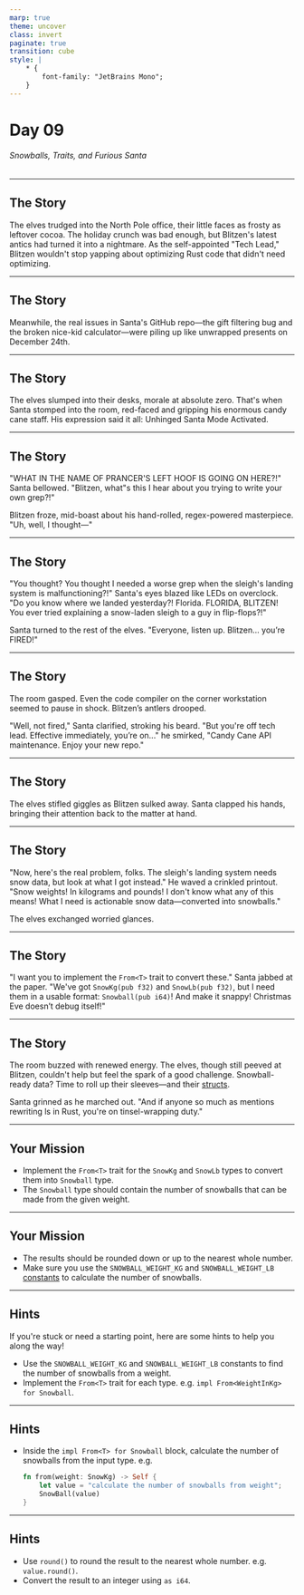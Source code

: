 ```yaml
---
marp: true
theme: uncover
class: invert
paginate: true
transition: cube
style: |
    * {
        font-family: "JetBrains Mono";
    }
---
```


# Day 09

###### Snowballs, Traits, and Furious Santa

---

## The Story

The elves trudged into the North Pole office, their little faces as frosty as leftover cocoa. The holiday crunch was bad enough, but Blitzen's latest antics had turned it into a nightmare. As the self-appointed "Tech Lead," Blitzen wouldn't stop yapping about optimizing Rust code that didn't need optimizing.

---

## The Story

Meanwhile, the real issues in Santa's GitHub repo—the gift filtering bug and the broken nice-kid calculator—were piling up like unwrapped presents on December 24th.

---

## The Story

The elves slumped into their desks, morale at absolute zero. That's when Santa stomped into the room, red-faced and gripping his enormous candy cane staff. His expression said it all: Unhinged Santa Mode Activated.

---

## The Story

"WHAT IN THE NAME OF PRANCER'S LEFT HOOF IS GOING ON HERE?!" Santa bellowed. "Blitzen, what"s this I hear about you trying to write your own grep?!"

Blitzen froze, mid-boast about his hand-rolled, regex-powered masterpiece. "Uh, well, I thought—"

---

## The Story

"You thought? You thought I needed a worse grep when the sleigh's landing system is malfunctioning?!" Santa's eyes blazed like LEDs on overclock. "Do you know where we landed yesterday?! Florida. FLORIDA, BLITZEN! You ever tried explaining a snow-laden sleigh to a guy in flip-flops?!"

Santa turned to the rest of the elves. "Everyone, listen up. Blitzen... you’re FIRED!"

---

## The Story

The room gasped. Even the code compiler on the corner workstation seemed to pause in shock. Blitzen’s antlers drooped.

"Well, not fired," Santa clarified, stroking his beard. "But you're off tech lead. Effective immediately, you’re on..." he smirked, "Candy Cane API maintenance. Enjoy your new repo."

---

## The Story

The elves stifled giggles as Blitzen sulked away. Santa clapped his hands, bringing their attention back to the matter at hand.

---

## The Story

"Now, here's the real problem, folks. The sleigh's landing system needs snow data, but look at what I got instead." He waved a crinkled printout. "Snow weights! In kilograms and pounds! I don't know what any of this means! What I need is actionable snow data—converted into snowballs."

The elves exchanged worried glances.

---

## The Story

"I want you to implement the `From<T>` trait to convert these." Santa jabbed at the paper. "We've got `SnowKg(pub f32)` and `SnowLb(pub f32)`, but I need them in a usable format: `Snowball(pub i64)`! And make it snappy! Christmas Eve doesn’t debug itself!"

---

## The Story

The room buzzed with renewed energy. The elves, though still peeved at Blitzen, couldn't help but feel the spark of a good challenge. Snowball-ready data? Time to roll up their sleeves—and their [structs](https://www.rustfinity.com/learn/rust/structs).

Santa grinned as he marched out. "And if anyone so much as mentions rewriting ls in Rust, you're on tinsel-wrapping duty."

---

## Your Mission

- Implement the `From<T>` trait for the `SnowKg` and `SnowLb` types to convert them into `Snowball` type.
- The `Snowball` type should contain the number of snowballs that can be made from the given weight.

---

## Your Mission

- The results should be rounded down or up to the nearest whole number.
- Make sure you use the `SNOWBALL_WEIGHT_KG` and `SNOWBALL_WEIGHT_LB` [constants](https://www.rustfinity.com/learn/rust/the-programming-basics/variables#constants) to calculate the number of snowballs.

---

## Hints

If you're stuck or need a starting point, here are some hints to help you along the way!

- Use the `SNOWBALL_WEIGHT_KG` and `SNOWBALL_WEIGHT_LB` constants to find the number of snowballs from a weight.
- Implement the `From<T>` trait for each type. e.g. `impl From<WeightInKg> for Snowball`.

---

## Hints

- Inside the `impl From<T> for Snowball` block, calculate the number of snowballs from the input type. e.g.

    ```rust
    fn from(weight: SnowKg) -> Self {
        let value = "calculate the number of snowballs from weight";
        SnowBall(value)
    }
    ```

---

## Hints

- Use `round()` to round the result to the nearest whole number. e.g. `value.round()`.
- Convert the result to an integer using `as i64`.
